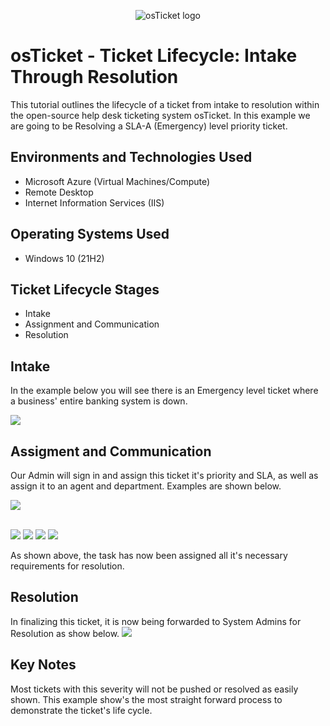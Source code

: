 <p align="center">
<img src="https://i.imgur.com/Clzj7Xs.png" alt="osTicket logo"/>
</p>

<h1>osTicket - Ticket Lifecycle: Intake Through Resolution</h1>
This tutorial outlines the lifecycle of a ticket from intake to resolution within the open-source help desk ticketing system osTicket. In this example we are going to be Resolving a SLA-A (Emergency) level priority ticket.<br />

<h2>Environments and Technologies Used</h2>

- Microsoft Azure (Virtual Machines/Compute)
- Remote Desktop
- Internet Information Services (IIS)

<h2>Operating Systems Used </h2>

- Windows 10</b> (21H2)

<h2>Ticket Lifecycle Stages</h2>

- Intake
- Assignment and Communication
- Resolution

<h2>Intake</h2>
In the example below you will see there is an Emergency level ticket where a business' entire banking system is down.
<p>
<p>
<img src="https://github.com/ashtvanf/OsTicket-Ticket-Lifecycle-Examples/assets/138221709/24e9e3ac-659c-4ea3-858e-6337fb80b325"/>
</p>
<p>
<h2>Assigment and Communication</h2>
Our Admin will sign in and assign this ticket it's priority and SLA, as well as assign it to an agent and department. Examples are shown below.
</p>
<p>
<img src="https://github.com/ashtvanf/OsTicket-Ticket-Lifecycle-Examples/assets/138221709/5c84fde9-9677-4c28-9d98-1cbebf776029"/>
</p>
<p>
</p>
<br />
<img src="https://github.com/ashtvanf/OsTicket-Ticket-Lifecycle-Examples/assets/138221709/05bed11a-3bfc-4381-9892-da4e0c956255"/>
<img src="https://github.com/ashtvanf/OsTicket-Ticket-Lifecycle-Examples/assets/138221709/e0f6f726-b179-4189-8daa-198eba145bae"/>
<img src="https://github.com/ashtvanf/OsTicket-Ticket-Lifecycle-Examples/assets/138221709/1d6e3b6f-eac1-4c0c-8f3e-4f5b3f251fe5"/>
<img src="https://github.com/ashtvanf/OsTicket-Ticket-Lifecycle-Examples/assets/138221709/55845b0d-7a2e-49bf-a427-1f64e2363312"/>
<p>
<p>
As shown above, the task has now been assigned all it's necessary requirements for resolution. 
<p>
<p>
<h2>Resolution</h2>
</p>
<p>
In finalizing this ticket, it is now being forwarded to System Admins for Resolution as show below. 
<img src="https://github.com/ashtvanf/OsTicket-Ticket-Lifecycle-Examples/assets/138221709/c59f4665-f80a-41bf-9ba3-a2f455480a91"/>
</p>
<p>
<h2>Key Notes</h2>
</p>
<p>
Most tickets with this severity will not be pushed or resolved as easily shown. This example show's the most straight forward process to demonstrate the ticket's life cycle. 
